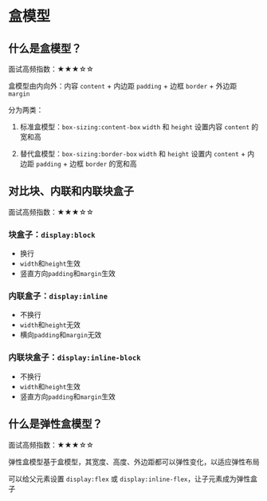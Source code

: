 # 盒模型

## 什么是盒模型？

面试高频指数：★★★☆☆

盒模型由内向外：内容 `content` + 内边距 `padding` + 边框 `border` + 外边距 `margin`

分为两类：

1. 标准盒模型：`box-sizing:content-box`
   `width` 和 `height` 设置内容 `content` 的宽和高

2. 替代盒模型：`box-sizing:border-box`
   `width` 和 `height` 设置内 `content` + 内边距 `padding` + 边框 `border` 的宽和高

## 对比块、内联和内联块盒子

面试高频指数：★★★☆☆

### 块盒子：`display:block`

- 换行
- `width`和`height`生效
- 竖直方向`padding`和`margin`生效

### 内联盒子：`display:inline`

- 不换行
- `width`和`height`无效
- 横向`padding`和`margin`无效

### 内联块盒子：`display:inline-block`

- 不换行
- `width`和`height`生效
- 竖直方向`padding`和`margin`生效

## 什么是弹性盒模型？

面试高频指数：★★★☆☆

弹性盒模型基于盒模型，其宽度、高度、外边距都可以弹性变化，以适应弹性布局

可以给父元素设置 `display:flex` 或 `display:inline-flex`，让子元素成为弹性盒子
